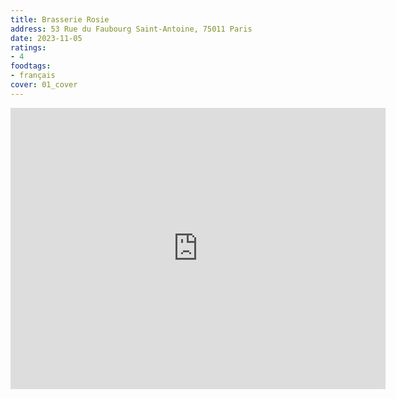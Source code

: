 ```yaml
---
title: Brasserie Rosie
address: 53 Rue du Faubourg Saint-Antoine, 75011 Paris
date: 2023-11-05
ratings:
- 4
foodtags:
- français
cover: 01_cover
---
```

  
<div align="center">
    <div class="map-responsive">
        <iframe src="https://www.google.com/maps/embed?pb=!1m18!1m12!1m3!1d2625.314989631754!2d2.370513476793846!3d48.85220360114135!2m3!1f0!2f0!3f0!3m2!1i1024!2i768!4f13.1!3m3!1m2!1s0x47e67367208818a7%3A0xac9e5face0a0c3!2sBrasserie%20Rosie!5e0!3m2!1sfr!2sfr!4v1702075243623!5m2!1sfr!2sfr" width="600" height="450" style="border:0;" allowfullscreen="" loading="lazy" referrerpolicy="no-referrer-when-downgrade"></iframe>
    </div>
</div>

